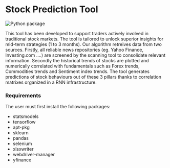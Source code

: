 # Stock Prediction Tool

![Python package](https://img.shields.io/github/workflow/status/pcampolucci/stock-predictor/workflows?style=flat-square)



This tool has been developed to support traders actively involved in traditional stock markets. The tool is tailored to unlock superior insights for mid-term strategies (1 to 3 months). 
Our algorithm retreives data from two sources. Firstly, all reliable news repositories (eg. Yahoo Finance, Investing.com ....) are screened by the scanning tool to consolidate relevant information. Secondly the historical trends of stocks are plotted and numerically correlated with fundamentals such as Forex trends, Commodities trends and Sentiment index trends. The tool generates predictions of stock behaviours out of these 3 pillars thanks to correlation matrixes organized in a RNN infrastructure. 

### Requirements

The user must first install the following packages:

- statsmodels
- tensorflow
- apt-pkg
- sklearn
- pandas
- selenium
- xlsxwriter
- webdriver-manager
- yfinance


